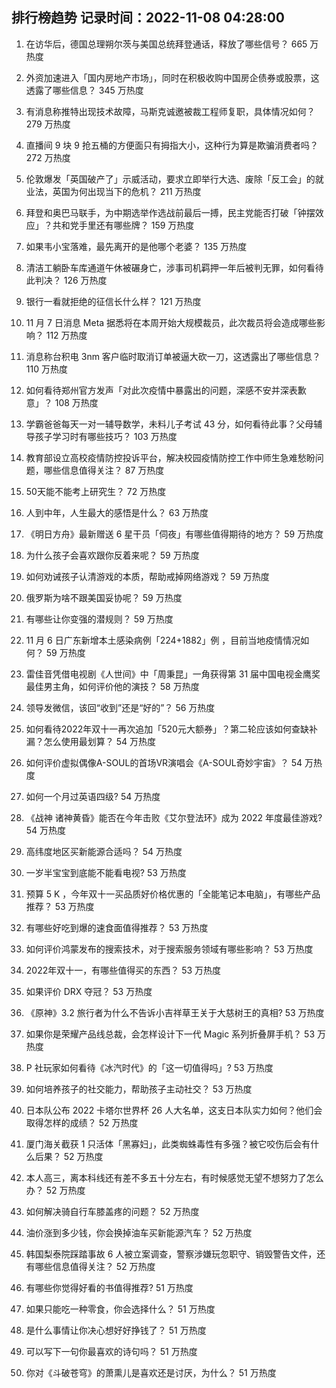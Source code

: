 
## 排行榜趋势 记录时间：2022-11-08 04:28:00
  
  1. 在访华后，德国总理朔尔茨与美国总统拜登通话，释放了哪些信号？ 665 万热度
    
  2. 外资加速进入「国内房地产市场」，同时在积极收购中国房企债券或股票，这透露了哪些信息？ 345 万热度
    
  3. 有消息称推特出现技术故障，马斯克诚邀被裁工程师复职，具体情况如何？ 279 万热度
    
  4. 直播间 9 块 9 抢五桶的方便面只有拇指大小，这种行为算是欺骗消费者吗？ 272 万热度
    
  5. 伦敦爆发「英国破产了」示威活动，要求立即举行大选、废除「反工会」的就业法，英国为何出现当下的危机？ 211 万热度
    
  6. 拜登和奥巴马联手，为中期选举作选战前最后一搏，民主党能否打破「钟摆效应」？共和党手里还有哪些牌？ 159 万热度
    
  7. 如果韦小宝落难，最先离开的是他哪个老婆？ 135 万热度
    
  8. 清洁工躺卧车库通道午休被碾身亡，涉事司机羁押一年后被判无罪，如何看待此判决？ 126 万热度
    
  9. 银行一看就拒绝的征信长什么样？ 121 万热度
    
  10. 11 月 7 日消息 Meta 据悉将在本周开始大规模裁员，此次裁员将会造成哪些影响？ 112 万热度
    
  11. 消息称台积电 3nm 客户临时取消订单被逼大砍一刀，这透露出了哪些信息？ 110 万热度
    
  12. 如何看待郑州官方发声「对此次疫情中暴露出的问题，深感不安并深表歉意」？ 108 万热度
    
  13. 学霸爸爸每天一对一辅导数学，未料儿子考试 43 分，如何看待此事？父母辅导孩子学习时有哪些技巧？ 103 万热度
    
  14. 教育部设立高校疫情防控投诉平台，解决校园疫情防控工作中师生急难愁盼问题，哪些信息值得关注？ 87 万热度
    
  15. 50天能不能考上研究生？ 72 万热度
    
  16. 人到中年，人生最大的感悟是什么？ 63 万热度
    
  17. 《明日方舟》最新赠送 6 星干员「伺夜」有哪些值得期待的地方？ 59 万热度
    
  18. 为什么孩子会喜欢跟你反着来呢？ 59 万热度
    
  19. 如何劝诫孩子认清游戏的本质，帮助戒掉网络游戏？ 59 万热度
    
  20. 俄罗斯为啥不跟美国妥协呢？ 59 万热度
    
  21. 有哪些让你变强的潜规则？ 59 万热度
    
  22. 11 月 6 日广东新增本土感染病例「224+1882」例 ，目前当地疫情情况如何？ 59 万热度
    
  23. 雷佳音凭借电视剧《人世间》中「周秉昆」一角获得第 31 届中国电视金鹰奖最佳男主角，如何评价他的演技？ 58 万热度
    
  24. 领导发微信，该回“收到”还是“好的”？ 56 万热度
    
  25. 如何看待2022年双十一再次追加「520元大额券」？第二轮应该如何查缺补漏？怎么使用最划算？ 54 万热度
    
  26. 如何评价虚拟偶像A-SOUL的首场VR演唱会《A-SOUL奇妙宇宙》？ 54 万热度
    
  27. 如何一个月过英语四级? 54 万热度
    
  28. 《战神 诸神黄昏》能否在今年击败《艾尔登法环》成为 2022 年度最佳游戏? 54 万热度
    
  29. 高纬度地区买新能源合适吗？ 54 万热度
    
  30. 一岁半宝宝到底能不能看电视? 53 万热度
    
  31. 预算 5 K ，今年双十一买品质好价格优惠的「全能笔记本电脑」，有哪些产品推荐？ 53 万热度
    
  32. 有哪些好吃到爆的速食面值得推荐？ 53 万热度
    
  33. 如何评价鸿蒙发布的搜索技术，对于搜索服务领域有哪些影响？ 53 万热度
    
  34. 2022年双十一，有哪些值得买的东西？ 53 万热度
    
  35. 如果评价 DRX 夺冠？ 53 万热度
    
  36. 《原神》3.2 旅行者为什么不告诉小吉祥草王关于大慈树王的真相? 53 万热度
    
  37. 如果你是荣耀产品线总裁，会怎样设计下一代 Magic 系列折叠屏手机？ 53 万热度
    
  38. P 社玩家如何看待《冰汽时代》的「这一切值得吗」? 53 万热度
    
  39. 如何培养孩子的社交能力，帮助孩子主动社交？ 53 万热度
    
  40. 日本队公布 2022 卡塔尔世界杯 26 人大名单，这支日本队实力如何？他们会取得怎样的成绩？ 52 万热度
    
  41. 厦门海关截获 1 只活体「黑寡妇」，此类蜘蛛毒性有多强？被它咬伤后会有什么后果？ 52 万热度
    
  42. 本人高三，离本科线还有差不多五十分左右，有时候感觉无望不想努力了怎么办？ 52 万热度
    
  43. 如何解决骑自行车膝盖疼的问题？ 52 万热度
    
  44. 油价涨到多少钱，你会换掉油车买新能源汽车？ 52 万热度
    
  45. 韩国梨泰院踩踏事故 6 人被立案调查，警察涉嫌玩忽职守、销毁警告文件，还有哪些信息值得关注？ 52 万热度
    
  46. 有哪些你觉得好看的书值得推荐? 51 万热度
    
  47. 如果只能吃一种零食，你会选择什么？ 51 万热度
    
  48. 是什么事情让你决心想好好挣钱了？ 51 万热度
    
  49. 可以写下一句你最喜欢的诗句吗？ 51 万热度
    
  50. 你对《斗破苍穹》的萧熏儿是喜欢还是讨厌，为什么？ 51 万热度
    